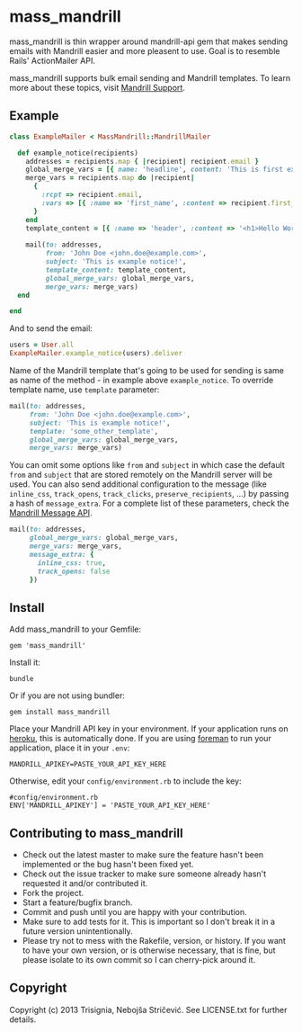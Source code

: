 mass_mandrill
=============

mass_mandrill is thin wrapper around mandrill-api gem that makes sending emails with Mandrill easier and more pleasent to use. Goal is to resemble Rails' ActionMailer API.

mass_mandrill supports bulk email sending and Mandrill templates. To learn more about these topics, visit [Mandrill Support](http://help.mandrill.com/home).

Example
-------

```ruby
class ExampleMailer < MassMandrill::MandrillMailer

  def example_notice(recipients)
    addresses = recipients.map { |recipient| recipient.email }
    global_merge_vars = [{ name: 'headline', content: 'This is first example notice' }]
    merge_vars = recipients.map do |recipient|
      {
        :rcpt => recipient.email,
        :vars => [{ :name => 'first_name', :content => recipient.first_name }]
      }
    end
    template_content = [{ :name => 'header', :content => '<h1>Hello World</h1>' }]
    
    mail(to: addresses,
         from: 'John Doe <john.doe@example.com>',
         subject: 'This is example notice!',
         template_content: template_content,
         global_merge_vars: global_merge_vars,
         merge_vars: merge_vars)
  end

end
```

And to send the email:

```ruby
users = User.all
ExampleMailer.example_notice(users).deliver
```

Name of the Mandrill template that's going to be used for sending is same as name of the method - in example above `example_notice`. To override template name, use `template` parameter:

```ruby
mail(to: addresses,
     from: 'John Doe <john.doe@example.com>',
     subject: 'This is example notice!',
     template: 'some_other_template',
     global_merge_vars: global_merge_vars,
     merge_vars: merge_vars)
```

You can omit some options like `from` and `subject` in which case the default `from` and `subject` that are stored remotely on the Mandrill server will be used.
You can also send additional configuration to the message (like `inline_css`, `track_opens`, `track_clicks`, `preserve_recipients`, ...) by passing a hash of `message_extra`.
For a complete list of these parameters, check the [Mandrill Message API](https://mandrillapp.com/api/docs/messages.JSON.html).

```ruby
mail(to: addresses,
     global_merge_vars: global_merge_vars,
     merge_vars: merge_vars,
     message_extra: {
       inline_css: true,
       track_opens: false
     })
```

Install
-------

Add mass_mandrill to your Gemfile:

    gem 'mass_mandrill'

Install it:

    bundle

Or if you are not using bundler:

    gem install mass_mandrill

Place your Mandrill API key in your environment. If your application runs on [heroku](http://www.heroku.com), this is automatically done.
If you are using [foreman](https://github.com/ddollar/foreman) to run your application, place it in your `.env`:

    MANDRILL_APIKEY=PASTE_YOUR_API_KEY_HERE

Otherwise, edit your `config/environment.rb` to include the key:

    #config/environment.rb
    ENV['MANDRILL_APIKEY'] = 'PASTE_YOUR_API_KEY_HERE'

Contributing to mass_mandrill
-----------------------------
 
* Check out the latest master to make sure the feature hasn't been implemented or the bug hasn't been fixed yet.
* Check out the issue tracker to make sure someone already hasn't requested it and/or contributed it.
* Fork the project.
* Start a feature/bugfix branch.
* Commit and push until you are happy with your contribution.
* Make sure to add tests for it. This is important so I don't break it in a future version unintentionally.
* Please try not to mess with the Rakefile, version, or history. If you want to have your own version, or is otherwise necessary, that is fine, but please isolate to its own commit so I can cherry-pick around it.

Copyright
---------

Copyright (c) 2013 Trisignia, Nebojša Stričević. See LICENSE.txt for
further details.

